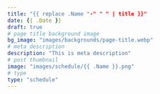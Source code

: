```yaml
---
title: "{{ replace .Name "-" " " | title }}"
date: {{ .Date }}
draft: true
# page title background image
bg_image: "images/backgrounds/page-title.webp"
# meta description
description: "This is meta description"
# post thumbnail
image: "images/schedule/{{ .Name }}.png"
# type
type: "schedule"
---
```

